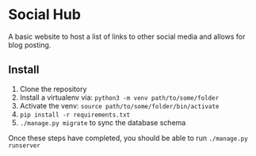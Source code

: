 # Social Hub

A basic website to host a list of links to other social media and allows for blog posting.

## Install

1. Clone the repository
2. Install a virtualenv via: `python3 -m venv path/to/some/folder`
3. Activate the venv: `source path/to/some/folder/bin/activate`
4. `pip install -r requirements.txt`
5. `./manage.py migrate` to sync the database schema


Once these steps have completed, you should be able to run `./manage.py runserver`

